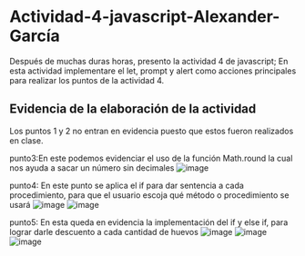 
# Actividad-4-javascript-Alexander-García

Después de muchas duras horas, presento la actividad 4 de javascript;
En esta actividad implementare el let, prompt y alert como acciones principales para realizar los puntos de la actividad 4.


## Evidencia de la elaboración de la actividad

Los puntos 1 y 2 no entran en evidencia puesto que estos fueron realizados en clase.

punto3:En este podemos evidenciar el uso de la función Math.round la cual nos ayuda a sacar un número sin decimales
![image](https://user-images.githubusercontent.com/105325837/180628049-8e940a28-015f-4e1f-83f3-848cd686d8d9.png)

punto4: En este punto se aplica el if para dar sentencia a cada procedimiento, para que el usuario escoja qué método o procedimiento se usará
![image](https://user-images.githubusercontent.com/105325837/180627904-619712e2-4b00-4b79-92ab-29f8050d9e0c.png)
![image](https://user-images.githubusercontent.com/105325837/180627914-10145686-e371-457d-a8f2-5782935399b2.png)


punto5: En esta queda en evidencia la implementación del if y else if, para lograr darle descuento a cada cantidad de huevos
 ![image](https://user-images.githubusercontent.com/105325837/180627782-d0dbc7c7-bec9-450c-88d4-dadd81ff4a32.png)
 ![image](https://user-images.githubusercontent.com/105325837/180627845-b795ff27-3a5a-418e-878c-316c3c75a25d.png)
![image](https://user-images.githubusercontent.com/105325837/180627855-b72c054f-b95d-465b-aa79-c8c1eef437ad.png)


